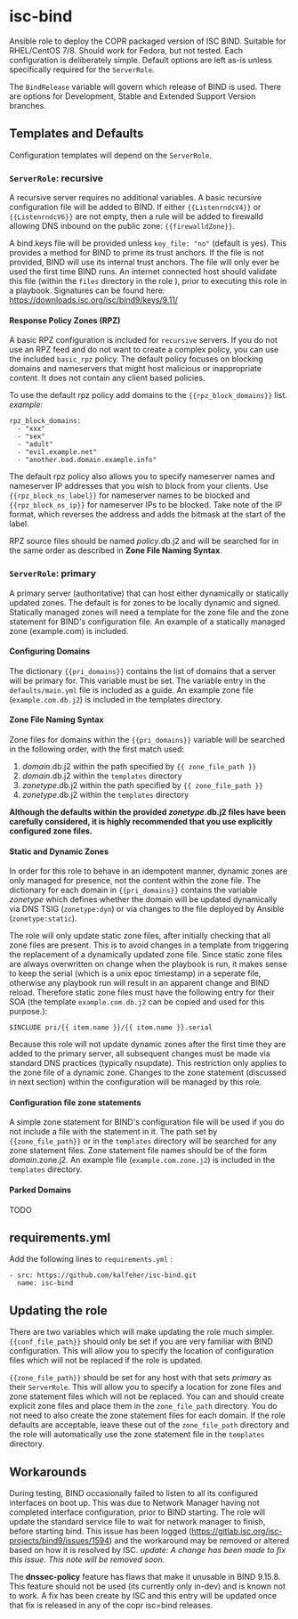 # isc-bind
Ansible role to deploy the COPR packaged version of ISC BIND. Suitable for RHEL/CentOS 7/8. Should work for Fedora, but not tested. Each configuration is deliberately simple. Default options are left as-is unless specifically required for the `ServerRole`.

The `BindRelease` variable will govern which release of BIND is used. There are options for Development, Stable and Extended Support Version branches.

## Templates and Defaults
Configuration templates will depend on the `ServerRole`.

### `ServerRole`: recursive
A recursive server requires no additional variables.
A basic recursive configuration file will be added to BIND.
If either `{{ListenrndcV4}}` or `{{ListenrndcV6}}` are not empty, then a rule will be added to firewalld allowing DNS inbound on the public zone:  `{{firewalldZone}}`.

A bind.keys file will be provided unless `key_file: "no"` (default is yes). This provides a method for BIND to prime its trust anchors. If the file is not provided, BIND will use its internal trust anchors. The file will only ever be used the first time BIND runs. An internet connected host should validate this file (within the `files` directory in the role ), prior to executing this role in a playbook. Signatures can be found here: https://downloads.isc.org/isc/bind9/keys/9.11/

#### Response Policy Zones (RPZ)
A basic RPZ configuration is included for `recursive` servers. If you do not use an RPZ feed and do not want to create a complex policy, you can use the included `basic_rpz` policy. The default policy focuses on blocking domains and nameservers that might host malicious or inappropriate content. It does not contain any client based policies.

To use the default rpz policy add domains to the `{{rpz_block_domains}}` list. _example:_
~~~
rpz_block_domains:
  - "xxx"
  - "sex"
  - "adult"
  - "evil.example.net"
  - "another.bad.domain.example.info"
~~~
The default rpz policy also allows you to specify nameserver names and nameserver IP addresses that you wish to block from your clients. Use `{{rpz_block_ns_label}}` for nameserver names to be blocked and `{{rpz_block_ns_ip}}` for nameserver IPs to be blocked. Take note of the IP format, which reverses the address and adds the bitmask at the start of the label.

RPZ source files should be named _policy_.db.j2 and will be searched for in the same order as described in **Zone File Naming Syntax**.

### `ServerRole`: primary
A primary server (authoritative) that can host either dynamically or statically updated zones. The default is for zones to be locally dynamic and signed.
Statically managed zones will need a template for the zone file and the zone statement for BIND's configuration file. An example of a statically managed zone (example.com) is included.

#### Configuring Domains
The dictionary `{{pri_domains}}` contains the list of domains that a server will be primary for. This variable must be set. The variable entry in the `defaults/main.yml` file is included as a guide.
An example zone file (`example.com.db.j2`) is included in the templates directory.

#### Zone File Naming Syntax
Zone files for domains within the `{{pri_domains}}` variable will be searched in the following order, with the first match used:
1. _domain_.db.j2 within the path specified by `{{ zone_file_path }}`
2. _domain_.db.j2 within the `templates` directory
3. _zonetype_.db.j2 within the path specified by `{{ zone_file_path }}`
4. _zonetype_.db.j2 within the `templates` directory

**Although the defaults within the provided _zonetype_.db.j2 files have been carefully considered, it is highly recommended that you use explicitly configured zone files.**

#### Static and Dynamic Zones
In order for this role to behave in an idempotent manner, dynamic zones are only managed for presence, not the content within the zone file.
The dictionary for each domain in `{{pri_domains}}` contains the variable *zonetype* which defines whether the domain will be updated dynamically via DNS TSIG (`zonetype:dyn`) or via changes to the file deployed by Ansible (`zonetype:static`).

The role will only update static zone files, after initially checking that all zone files are present. This is to avoid changes in a template from triggering the replacement of a dynamically updated zone file. Since static zone files are always overwritten on change when the playbook is run, it makes sense to keep the serial (which is a unix epoc timestamp) in a seperate file, otherwise any playbook run will result in an apparent change and BIND reload. Therefore static zone files must have the following entry for their SOA (the template `example.com.db.j2` can be copied and used for this purpose.):

~~~
$INCLUDE pri/{{ item.name }}/{{ item.name }}.serial
~~~

Because this role will not update dynamic zones after the first time they are added to the primary server, all subsequent changes must be made via standard DNS practices (typically nsupdate). This restriction only applies to the zone file of a dynamic zone. Changes to the zone statement (discussed in next section) within the configuration will be managed by this role.

#### Configuration file zone statements
A simple zone statement for BIND's configuration file will be used if you do not include a file with the statement in it. The path set by `{{zone_file_path}}` or in the `templates` directory will be searched for any zone statement files. Zone statement file names should be of the form _domain_.zone.j2. An example file (`example.com.zone.j2`) is included in the `templates` directory.

#### Parked Domains
TODO

## requirements.yml
Add the following lines to `requirements.yml` :
~~~
- src: https://github.com/kalfeher/isc-bind.git
  name: isc-bind
~~~

## Updating the role
There are two variables which will make updating the role much simpler.
`{{conf_file_path}}` should only be set if you are very familiar with BIND configuration. This will allow you to specify the location of configuration files which will not be replaced if the role is updated.

`{{zone_file_path}}` should be set for any host with that sets _primary_ as their `ServerRole`. This will allow you to specify a location for zone files and zone statement files which will not be replaced. You can and should create explicit zone files and place them in the `zone_file_path` directory. You do not need to also create the zone statement files for each domain. If the role defaults are acceptable, leave these out of the `zone_file_path` directory and the role will automatically use the zone statement file in the `templates` directory.

## Workarounds
During testing, BIND occasionally failed to listen to all its configured interfaces on boot up. This was due to Network Manager having not completed interface configuration, prior to BIND starting. The role will update the standard service file to wait for network manager to finish, before starting bind. This issue has been logged (https://gitlab.isc.org/isc-projects/bind9/issues/1594) and the workaround may be removed or altered based on how it is resolved by ISC. _update: A change has been made to fix this issue. This note will be removed soon._

The **dnssec-policy** feature has flaws that make it unusable in BIND 9.15.8. This feature should not be used (its currently only in-dev) and is known not to work. A fix has been create by ISC and this entry will be updated once that fix is released in any of the copr isc=bind releases.
